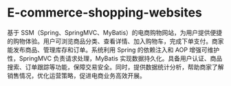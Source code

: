 # E-commerce-shopping-websites
基于 SSM（Spring、SpringMVC、MyBatis）的电商购物网站，为用户提供便捷的购物体验。用户可浏览商品分类、查看详情、加入购物车，完成下单支付。商家能发布商品、管理库存和订单。系统利用 Spring 的依赖注入和 AOP 增强可维护性，SpringMVC 负责请求处理，MyBatis 实现数据持久化。具备用户认证、商品搜索、订单跟踪等功能，保障交易安全。同时，提供数据统计分析，帮助商家了解销售情况，优化运营策略，促进电商业务高效开展。 
